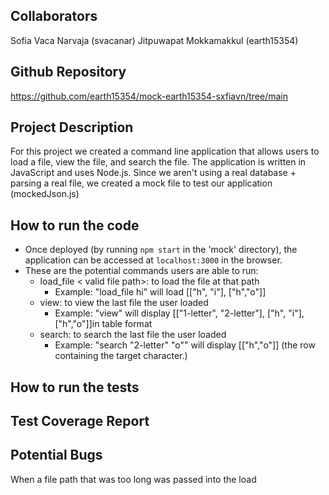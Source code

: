 ## Collaborators

Sofia Vaca Narvaja (svacanar)
Jitpuwapat Mokkamakkul (earth15354)

## Github Repository

https://github.com/earth15354/mock-earth15354-sxfiavn/tree/main

## Project Description

For this project we created a command line application that allows users to load a file, view the file, and search the file. The application is written in JavaScript and uses Node.js. Since we aren't using a real database + parsing a real file, we created a mock file to test our application (mockedJson.js)

## How to run the code

- Once deployed (by running `npm start` in the 'mock' directory), the application can be accessed at `localhost:3000` in the browser.
- These are the potential commands users are able to run:
  - load_file < valid file path>: to load the file at that path
    - Example: "load_file hi" will load [["h", "i"], ["h","o"]]
  - view: to view the last file the user loaded
    - Example: "view" will display [["1-letter", "2-letter"], ["h", "i"], ["h","o"]]in table format
  - search: to search the last file the user loaded
    - Example: "search "2-letter" "o"" will display [["h","o"]] (the row containing the target character.)

## How to run the tests

## Test Coverage Report

## Potential Bugs
When a file path that was too long was passed into the load 
